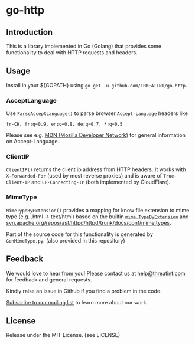 # go-http

## Introduction
This is a library implemented in Go (Golang) that provides some functionality to deal with HTTP requests and headers.

## Usage
Install in your ${GOPATH} using `go get -u github.com/THREATINT/go-http`.

### AcceptLanguage
Use `ParseAcceptLanguage()` to parse browser `Accept-Language` headers like

`fr-CH, fr;q=0.9, en;q=0.8, de;q=0.7, *;q=0.5`

Please see e.g. [MDN (Mozilla Developer Network)](https://developer.mozilla.org/en-US/docs/Web/HTTP/Headers/Accept-Language) for general information on Accept-Language.

### ClientIP
`ClientIP()` returns the client ip address from HTTP headers. It works with `X-Forwarded-For` (used by most reverse proxies) and is aware of `True-Client-IP` and `CF-Connecting-IP` (both implemented by CloudFlare).

### MimeType
`MimeTypeByExtension()` provides a mapping for know file extension to mime type (e.g. .html -> text/html) based on the builtin [`mime.TypeByExtension`](https://golang.org/pkg/mime/#TypeByExtension) and [svn.apache.org/repos/asf/httpd/httpd/trunk/docs/conf/mime.types](https://svn.apache.org/repos/asf/httpd/httpd/trunk/docs/conf/mime.types).

Part of the source code for this functionality is generated by `GenMimeType.py`. (also provided in this repository)

## Feedback
We would love to hear from you! Please contact us at [help@threatint.com](mailto:help@threatint.com) for feedback and general requests.

Kindly raise an issue in Github if you find a problem in the code.

[Subscribe to our mailing list](https://newsletter.threatint.com/subscription?f=RMr892gtEllhgouxTbPi3QWEepgPIlRgZ763h43B3mbR8gjYGzoBTVvCg88929UbPuxHQwJl09B763PRvyG7633n4hrFx3892A) to learn more about our work.

## License
Release under the MIT License. (see LICENSE)
